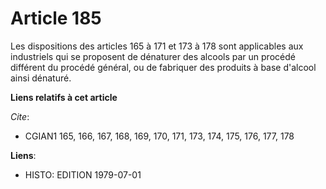 # Article 185

Les dispositions des articles 165 à 171 et 173 à 178 sont applicables aux industriels qui se proposent de dénaturer des
alcools par un procédé différent du procédé général, ou de fabriquer des produits à base d'alcool ainsi dénaturé.

**Liens relatifs à cet article**

_Cite_:

  - CGIAN1 165, 166, 167, 168, 169, 170, 171, 173, 174, 175, 176, 177, 178

**Liens**:

  - HISTO: EDITION 1979-07-01
